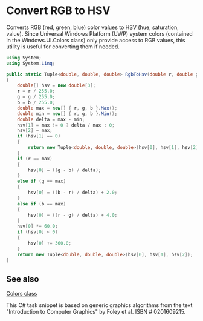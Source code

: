 # Convert RGB to HSV

Converts RGB (red, green, blue) color values to HSV (hue, saturation, value). 
Since Universal Windows Platform (UWP) system colors (contained in the Windows.UI.Colors class) 
only provide access to RGB values, this utility is useful for converting them if needed.

```C#
using System;
using System.Linq;

public static Tuple<double, double, double> RgbToHsv(double r, double g, double b)
{
    double[] hsv = new double[3]; 
    r = r / 255.0;
    g = g / 255.0;
    b = b / 255.0;
    double max = new[] { r, g, b }.Max();
    double min = new[] { r, g, b }.Min(); 
    double delta = max - min;
    hsv[1] = max != 0 ? delta / max : 0;
    hsv[2] = max;
    if (hsv[1] == 0) 
    {
        return new Tuple<double, double, double>(hsv[0], hsv[1], hsv[2]);
    }
    if (r == max)
    {
        hsv[0] = ((g - b) / delta);
    }
    else if (g == max)
    {
        hsv[0] = ((b - r) / delta) + 2.0;
    }
    else if (b == max)
    {
        hsv[0] = ((r - g) / delta) + 4.0;
    }
    hsv[0] *= 60.0;
    if (hsv[0] < 0)
    {
        hsv[0] += 360.0;
    }
    return new Tuple<double, double, double>(hsv[0], hsv[1], hsv[2]);
}
```

## See also

[Colors class](https://msdn.microsoft.com/library/windows/apps/windows.ui.colors.aspx)  

This C# task snippet is based on generic graphics algorithms from the text 
"Introduction to Computer Graphics" by Foley et al. ISBN # 0201609215. 
